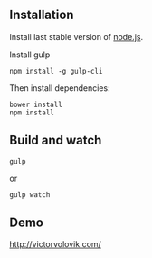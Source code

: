 ## Installation

Install last stable version of [node.js](https://nodejs.org/en/).

Install gulp
```
npm install -g gulp-cli
```

Then install dependencies:
```
bower install
npm install
```

## Build and watch
```
gulp
```

or

```
gulp watch
```

## Demo

http://victorvolovik.com/

